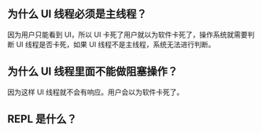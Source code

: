 
<p id="b8RyBPyRLBguMK3q5iRwAH">

## 为什么 UI 线程必须是主线程？

</p>

<p id="cBmXCfTMPUcSvV5goHgfa9">

因为用户只能看到 UI，所以 UI 卡死了用户就以为软件卡死了，操作系统就需要判断 UI 线程是否卡死，如果 UI 线程不是主线程，系统无法进行判断。

</p>

<p id="4PzYY9oKFa72bYBo6vTxB9">

## 为什么 UI 线程里面不能做阻塞操作？

</p>

<p id="hQ5uMYgjbDxJK6t6cdXmam">

因为这样 UI 线程就不会有响应。用户会以为软件卡死了。

</p>

<p id="f87Kp2bbGZPSNCP8P3pjAD">

## REPL 是什么？

</p>

<p id="dyei9AutXv6Eycr3wnz8kq">



</p>
